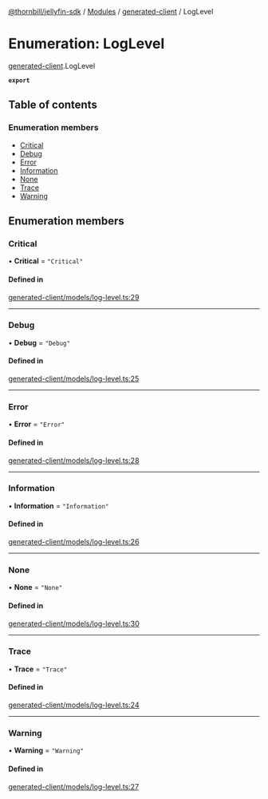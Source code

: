 [@thornbill/jellyfin-sdk](../README.md) / [Modules](../modules.md) / [generated-client](../modules/generated_client.md) / LogLevel

# Enumeration: LogLevel

[generated-client](../modules/generated_client.md).LogLevel

**`export`**

## Table of contents

### Enumeration members

- [Critical](generated_client.LogLevel.md#critical)
- [Debug](generated_client.LogLevel.md#debug)
- [Error](generated_client.LogLevel.md#error)
- [Information](generated_client.LogLevel.md#information)
- [None](generated_client.LogLevel.md#none)
- [Trace](generated_client.LogLevel.md#trace)
- [Warning](generated_client.LogLevel.md#warning)

## Enumeration members

### Critical

• **Critical** = `"Critical"`

#### Defined in

[generated-client/models/log-level.ts:29](https://github.com/thornbill/jellyfin-sdk-typescript/blob/c65c42e/src/generated-client/models/log-level.ts#L29)

___

### Debug

• **Debug** = `"Debug"`

#### Defined in

[generated-client/models/log-level.ts:25](https://github.com/thornbill/jellyfin-sdk-typescript/blob/c65c42e/src/generated-client/models/log-level.ts#L25)

___

### Error

• **Error** = `"Error"`

#### Defined in

[generated-client/models/log-level.ts:28](https://github.com/thornbill/jellyfin-sdk-typescript/blob/c65c42e/src/generated-client/models/log-level.ts#L28)

___

### Information

• **Information** = `"Information"`

#### Defined in

[generated-client/models/log-level.ts:26](https://github.com/thornbill/jellyfin-sdk-typescript/blob/c65c42e/src/generated-client/models/log-level.ts#L26)

___

### None

• **None** = `"None"`

#### Defined in

[generated-client/models/log-level.ts:30](https://github.com/thornbill/jellyfin-sdk-typescript/blob/c65c42e/src/generated-client/models/log-level.ts#L30)

___

### Trace

• **Trace** = `"Trace"`

#### Defined in

[generated-client/models/log-level.ts:24](https://github.com/thornbill/jellyfin-sdk-typescript/blob/c65c42e/src/generated-client/models/log-level.ts#L24)

___

### Warning

• **Warning** = `"Warning"`

#### Defined in

[generated-client/models/log-level.ts:27](https://github.com/thornbill/jellyfin-sdk-typescript/blob/c65c42e/src/generated-client/models/log-level.ts#L27)
